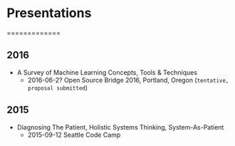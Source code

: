 # Presentations
=============

## 2016
* A Survey of Machine Learning Concepts, Tools & Techniques
  * 2016-06-2? Open Source Bridge 2016, Portland, Oregon (`tentative, proposal submitted`)

## 2015
* Diagnosing The Patient, Holistic Systems Thinking, System-As-Patient
  * 2015-09-12 Seattle Code Camp

